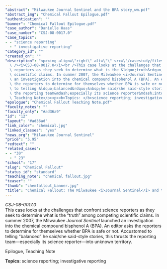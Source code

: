 ```yaml
---
"abstract": "Milwaukee Journal Sentinel and the BPA story_wm.pdf"
"abstract_img": "Chemical Fallout Epilogue.pdf"
"authentication": ""
"banner": "Chemical Fallout Epilogue.pdf"
"case_author": "Danielle Haas"
"case_number": "CSJ-08-0017.0"
"case_topics":
- - "science reporting"
  - " investigative reporting"
"category_id": ""
"created_on": ""
"description": "<p><img align=\"right\" alt=\"\" src=\"/casestudy/files/photos/238/chemical.jpg\"\
  \ /><i>CSJ-08-0017.0</i><br />This case looks at the challenges that confront science\
  \ reporters as they seek to determine what is the &ldquo;truth&rdquo; among competing\
  \ scientific claims. In summer 2007, the Milwaukee <i>Journal Sentinel</i> launched\
  \ an investigation into the chemical compound bisphenol A (BPA). An editor asks\
  \ the reporters to determine for themselves whether BPA is safe or not. Accustomed\
  \ to telling &ldquo;balanced&rdquo;&nbsp;he said/she said-style stories, this thrusts\
  \ the reporting team&mdash;especially its science reporter&mdash;into unknown territory.</p><p>Epilogue,\
  \ Teaching Note</p><p><b>Topics: </b>science reporting; investigative reporting</p>"
"epologue": "Chemical Fallout Teaching Note.pdf"
"faculty_notes": ""
"faculty_only": "#ad36a9"
"id": "12"
"layout": "#ad36ad"
"link_color": "chemical.jpg"
"linked_classes": "yes"
"news_org": "Milwaukee Journal Sentinel"
"price": "5.95"
"redtext": ""
"related_cases":
- - "30"
  - " 23"
"school": "17"
"slug": "Chemical Fallout"
"status_id": "standard"
"teaching_note": "chemical fallout.jpg"
"teaser": ""
"thumb": "chemfallout_banner.jpg"
"title": "Chemical Fallout: The Milwaukee <i>Journal Sentinel</i> and the BPA Story"
---
```

<p><img align="right" alt="" src="/casestudy/files/photos/238/chemical.jpg" /><i>CSJ-08-0017.0</i><br />This case looks at the challenges that confront science reporters as they seek to determine what is the &ldquo;truth&rdquo; among competing scientific claims. In summer 2007, the Milwaukee <i>Journal Sentinel</i> launched an investigation into the chemical compound bisphenol A (BPA). An editor asks the reporters to determine for themselves whether BPA is safe or not. Accustomed to telling &ldquo;balanced&rdquo;&nbsp;he said/she said-style stories, this thrusts the reporting team&mdash;especially its science reporter&mdash;into unknown territory.</p><p>Epilogue, Teaching Note</p><p><b>Topics: </b>science reporting; investigative reporting</p>
